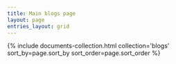 ```yaml
---
title: Main blogs page
layout: page
entries_layout: grid
---
```


<div class="entries-{{ page.entries_layout | default: 'list' }} top2">
  {% include documents-collection.html collection='blogs' sort_by=page.sort_by sort_order=page.sort_order %}
</div>